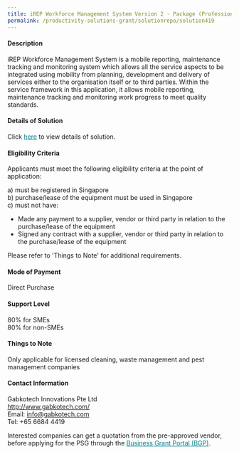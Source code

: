 ```yaml
---
title: iREP Workforce Management System Version 2 - Package (Professional)
permalink: /productivity-solutions-grant/solutionrepo/solution419
---
```


#### Description

iREP Workforce Management System is a mobile reporting, maintenance tracking and monitoring system which allows all the service aspects to be integrated using mobility from planning, development and delivery of services either to the organisation itself or to third parties.  Within the service framework in this application, it allows mobile reporting, maintenance tracking and monitoring work progress to meet quality standards.

#### Details of Solution

Click <a href='https://govassist.gobusiness.gov.sg/images/psg/Gakotech_ES_Annex_3_Part_4.pdf' style='color:#037e8a'>here</a> to view details of solution.

#### Eligibility Criteria

Applicants must meet the following eligibility criteria at the point of application:

a) must be registered in Singapore <br>
b) purchase/lease of the equipment must be used in Singapore <br>
c) must not have:
- Made any payment to a supplier, vendor or third party in relation to the purchase/lease of the equipment
- Signed any contract with a supplier, vendor or third party in relation to the purchase/lease of the equipment

Please refer to 'Things to Note' for additional requirements.

#### Mode of Payment
Direct Purchase

#### Support Level
80% for SMEs <br>
80% for non-SMEs

#### Things to Note
Only applicable for licensed cleaning, waste management and pest management companies

#### Contact Information
Gabkotech Innovations Pte Ltd<br>http://www.gabkotech.com/<br>Email: info@gabkotech.com<br>Tel: +65 6684 4419

Interested companies can get a quotation from the pre-approved vendor, before applying for the PSG through the <a target='_blank' style='color:#037e8a' href='https://www.businessgrants.gov.sg/'>Business Grant Portal (BGP)</a>.
